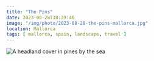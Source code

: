 ```yaml
---
title: "The Pins"
date: 2023-08-28T18:39:46
image: "/img/photo/2023-08-28-the-pins-mallorca.jpg"
location: Mallorca
tags: [ mallorca, spain, landscape, travel ]
---
```


![A headland cover in pines by the sea](/img/photo/2023-08-28-the-pins-mallorca.jpg)
